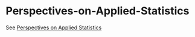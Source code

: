# Perspectives-on-Applied-Statistics

See [Perspectives on Applied Statistics](https://hydrodynamicstability.github.io/Perspectives-on-Applied-Statistics/)
